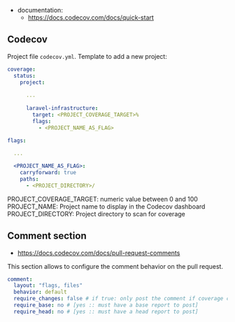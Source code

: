 - documentation:
    - https://docs.codecov.com/docs/quick-start

## Codecov

Project file `codecov.yml`.
Template to add a new project:

```yml
coverage:
  status:
    project:
      
      ...
      
      laravel-infrastructure:
        target: <PROJECT_COVERAGE_TARGET>%
        flags:
          - <PROJECT_NAME_AS_FLAG>

flags:
  
  ...

  <PROJECT_NAME_AS_FLAG>:
    carryforward: true
    paths:
      - <PROJECT_DIRECTORY>/

```

PROJECT_COVERAGE_TARGET: numeric value between 0 and 100
PROJECT_NAME: Project name to display in the Codecov dashboard
PROJECT_DIRECTORY: Project directory to scan for coverage

## Comment section

- https://docs.codecov.com/docs/pull-request-comments

This section allows to configure the comment behavior on the pull request.

```yml
comment:
  layout: "flags, files"
  behavior: default
  require_changes: false # if true: only post the comment if coverage changes
  require_base: no # [yes :: must have a base report to post]
  require_head: no # [yes :: must have a head report to post]
```

